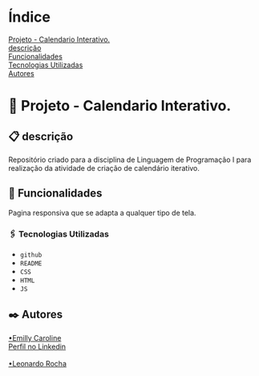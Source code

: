 # Índice

[Projeto - Calendario Interativo.](https://github.com/emillycaaroline/calendario#-projeto---calendario-interativo)  
[descrição](https://github.com/emillycaaroline/calendario#-descri%C3%A7%C3%A3o)  
[Funcionalidades](https://github.com/emillycaaroline/calendario#-funcionalidades)    
[Tecnologias Utilizadas](https://github.com/emillycaaroline/calendario#%EF%B8%8F-tecnologias-utilizadas)     
[Autores]()  

#  🚀 Projeto - Calendario Interativo.


## 📋 descrição

Repositório criado para a disciplina de Linguagem de Programação I para realização da atividade de criação de calendário iterativo.

## 🔧 Funcionalidades

Pagina responsiva que se adapta a qualquer tipo de tela.


### 🖇️ Tecnologias Utilizadas
    
   - `github`  
   - `README`
   - `CSS`
   - `HTML`
   - `JS`


## ✒️ Autores
[•Emilly Caroline](https://github.com/emillycaaroline)  
[Perfil no Linkedin](https://www.linkedin.com/in/emilly-caroline-129936290) <br> <br>
[•Leonardo Rocha](https://github.com/LeonardoRochaMarista)